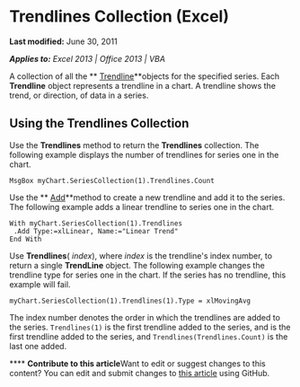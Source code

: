 
# Trendlines Collection (Excel)

 **Last modified:** June 30, 2011

 _**Applies to:** Excel 2013 | Office 2013 | VBA_

A collection of all the  ** [Trendline](227bc97a-1bdf-f90b-9bef-f9f611c643af.md)**objects for the specified series. Each  **Trendline** object represents a trendline in a chart. A trendline shows the trend, or direction, of data in a series.


## Using the Trendlines Collection

Use the  **Trendlines** method to return the **Trendlines** collection. The following example displays the number of trendlines for series one in the chart.


```
MsgBox myChart.SeriesCollection(1).Trendlines.Count
```

Use the  ** [Add](529bbd0e-c726-2e88-fa75-d492fede7f37.md)**method to create a new trendline and add it to the series. The following example adds a linear trendline to series one in the chart.




```
With myChart.SeriesCollection(1).Trendlines 
 .Add Type:=xlLinear, Name:="Linear Trend" 
End With
```

Use  **Trendlines**( _index_), where  _index_ is the trendline's index number, to return a single **TrendLine** object. The following example changes the trendline type for series one in the chart. If the series has no trendline, this example will fail.




```
myChart.SeriesCollection(1).Trendlines(1).Type = xlMovingAvg
```

The index number denotes the order in which the trendlines are added to the series.  `Trendlines(1)` is the first trendline added to the series, and is the first trendline added to the series, and `Trendlines(Trendlines.Count)` is the last one added.


****   **Contribute to this article**Want to edit or suggest changes to this content? You can edit and submit changes to  [this article](https://github.com/jhershey00/VBA_Excel_Test/OpenXMLCon/articles/4b12461a-65a2-c535-e98d-ff68ffa5919c.md) using GitHub.

